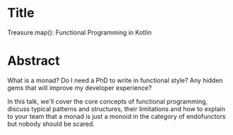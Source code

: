 # Title

Treasure.map(): Functional Programming in Kotlin

# Abstract

What is a monad? Do I need a PhD to write in functional style? Any hidden gems that will improve my developer experience?

In this talk, we'll cover the core concepts of functional programming, discuss typical patterns and structures, their limitations and how to explain to your 
team that a monad is just a monoid in the category of endofunctors but nobody should be scared.
